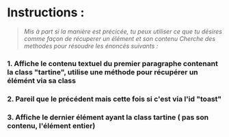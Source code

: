 # Instructions :
>*Mis à part si la manière est précicée, tu peux utiliser ce que tu désires comme façon de récuperer un élément et son contenu*
>*Cherche des methodes pour résoudre les énoncés suivants :*


### 1. Affiche le contenu textuel du premier paragraphe contenant la class "tartine", utilise une méthode pour récupérer un élémént via sa class

### 2. Pareil que le précédent mais cette fois si c'est via l'id "toast"

### 3. Affiche le dernier élément ayant la class tartine ( pas son contenu, l'élément entier)